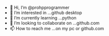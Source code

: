 - 👋 Hi, I’m @prohpprogrammer
- 👀 I’m interested in ...github desktop
- 🌱 I’m currently learning ...python
- 💞️ I’m looking to collaborate on ...github.com
- 📫 How to reach me ...on my pc or github.com

<!---
prohpprogrammer/prohpprogrammer is a ✨ special ✨ repository because its `README.md` (this file) appears on your GitHub profile.
You can click the Preview link to take a look at your changes.
--->
